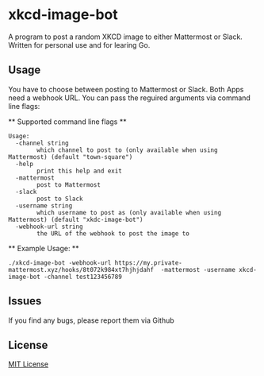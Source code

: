 # xkcd-image-bot
A program to post a random XKCD image to either Mattermost or Slack.
Written for personal use and for learing Go.



## Usage
You have to choose between posting to Mattermost or Slack. Both Apps need a webhook URL.
You can pass the reguired arguments via command line flags:


** Supported command line flags **
```
Usage:
  -channel string
    	which channel to post to (only available when using Mattermost) (default "town-square")
  -help
    	print this help and exit
  -mattermost
    	post to Mattermost
  -slack
    	post to Slack
  -username string
    	which username to post as (only available when using Mattermost) (default "xkdc-image-bot")
  -webhook-url string
    	the URL of the webhook to post the image to
```


** Example Usage: **
```
./xkcd-image-bot -webhook-url https://my.private-mattermost.xyz/hooks/8t072k984xt7hjhjdahf  -mattermost -username xkcd-image-bot -channel test123456789
```


## Issues
If you find any bugs, please report them via Github



## License
[MIT License](LICENSE)
